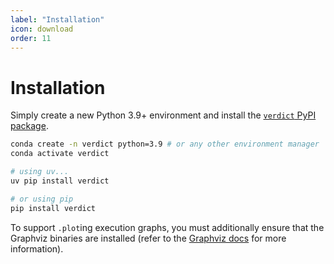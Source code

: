 ```yaml
---
label: "Installation"
icon: download
order: 11
---
```


# Installation

Simply create a new Python 3.9+ environment and install the [`verdict` PyPI package](https://pypi.org/project/verdict/).

```bash
conda create -n verdict python=3.9 # or any other environment manager
conda activate verdict

# using uv...
uv pip install verdict

# or using pip
pip install verdict
```

To support `.plot`ing execution graphs, you must additionally ensure that the Graphviz binaries are installed (refer to the [Graphviz docs](https://graphviz.org/download/) for more information).
